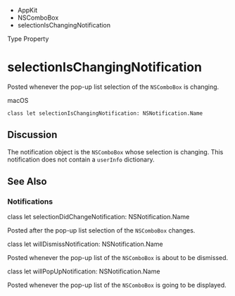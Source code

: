 

- AppKit
- NSComboBox
-  selectionIsChangingNotification 

Type Property

# selectionIsChangingNotification

Posted whenever the pop-up list selection of the `NSComboBox` is changing.

macOS

``` source
class let selectionIsChangingNotification: NSNotification.Name
```

## Discussion

The notification object is the `NSComboBox` whose selection is changing. This notification does not contain a `userInfo` dictionary.

## See Also

### Notifications

class let selectionDidChangeNotification: NSNotification.Name

Posted after the pop-up list selection of the `NSComboBox` changes.

class let willDismissNotification: NSNotification.Name

Posted whenever the pop-up list of the `NSComboBox` is about to be dismissed.

class let willPopUpNotification: NSNotification.Name

Posted whenever the pop-up list of the `NSComboBox` is going to be displayed.

